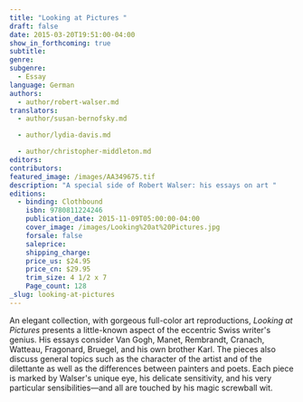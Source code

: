 ```yaml
---
title: "Looking at Pictures "
draft: false
date: 2015-03-20T19:51:00-04:00
show_in_forthcoming: true
subtitle:
genre:
subgenre:
  - Essay
language: German
authors:
  - author/robert-walser.md
translators:
  - author/susan-bernofsky.md

  - author/lydia-davis.md

  - author/christopher-middleton.md
editors:
contributors:
featured_image: /images/AA349675.tif
description: "A special side of Robert Walser: his essays on art "
editions:
  - binding: Clothbound
    isbn: 9780811224246
    publication_date: 2015-11-09T05:00:00-04:00
    cover_image: /images/Looking%20at%20Pictures.jpg
    forsale: false
    saleprice:
    shipping_charge:
    price_us: $24.95
    price_cn: $29.95
    trim_size: 4 1/2 x 7
    Page_count: 128
_slug: looking-at-pictures
---
```


An elegant collection, with gorgeous full-color art reproductions, _Looking at Pictures_ presents a little-known aspect of the eccentric Swiss writer's genius. His essays consider Van Gogh, Manet, Rembrandt, Cranach, Watteau, Fragonard, Bruegel, and his own brother Karl. The pieces also discuss general topics such as the character of the artist and of the dilettante as well as the differences between painters and poets. Each piece is marked by Walser's unique eye, his delicate sensitivity, and his very particular sensibilities—and all are touched by his magic screwball wit.

